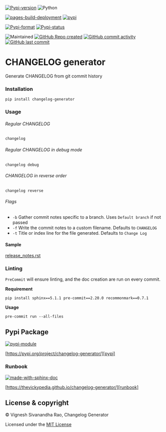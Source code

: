 [![Pypi-version](https://img.shields.io/pypi/v/changelog-generator)](https://pypi.org/project/changelog-generator)
![Python](https://img.shields.io/badge/python-3.7%20%7C%203.8%20%7C%203.9%20%7C%203.10%20%7C%203.11-blue)

[![pages-build-deployment](https://github.com/thevickypedia/changelog-generator/actions/workflows/pages/pages-build-deployment/badge.svg)](https://github.com/thevickypedia/changelog-generator/actions/workflows/pages/pages-build-deployment)
[![pypi](https://github.com/thevickypedia/changelog-generator/actions/workflows/python-publish.yml/badge.svg)](https://github.com/thevickypedia/changelog-generator/actions/workflows/python-publish.yml)

[![Pypi-format](https://img.shields.io/pypi/format/changelog-generator)](https://pypi.org/project/changelog-generator/#files)
[![Pypi-status](https://img.shields.io/pypi/status/changelog-generator)](https://pypi.org/project/changelog-generator)

![Maintained](https://img.shields.io/maintenance/yes/2023)
[![GitHub Repo created](https://img.shields.io/date/1630367571)](https://api.github.com/repos/thevickypedia/changelog-generator)
[![GitHub commit activity](https://img.shields.io/github/commit-activity/y/thevickypedia/changelog-generator)](https://api.github.com/repos/thevickypedia/changelog-generator)
[![GitHub last commit](https://img.shields.io/github/last-commit/thevickypedia/changelog-generator)](https://api.github.com/repos/thevickypedia/changelog-generator)

# CHANGELOG generator
Generate CHANGELOG from git commit history

### Installation
```shell
pip install changelog-generator
```

### Usage
###### Regular CHANGELOG
```shell
changelog
```

###### Regular CHANGELOG in debug mode
```shell
changelog debug
```

###### CHANGELOG in reverse order
```shell
changelog reverse
```

###### Flags
- `-b` Gather commit notes specific to a branch. Uses `Default branch` if not passed
- `-f` Write the commit notes to a custom filename. Defaults to `CHANGELOG`
- `-t` Title or index line for the file generated. Defaults to `Change Log`

#### Sample
[release_notes.rst][release_notes]

### Linting
`PreCommit` will ensure linting, and the doc creation are run on every commit.

**Requirement**
```shell
pip install sphinx==5.1.1 pre-commit==2.20.0 recommonmark==0.7.1
```

**Usage**
```shell
pre-commit run --all-files
```

## Pypi Package
[![pypi-module](https://img.shields.io/badge/Software%20Repository-pypi-1f425f.svg)](https://packaging.python.org/tutorials/packaging-projects/)

[https://pypi.org/project/changelog-generator/][pypi]

### Runbook
[![made-with-sphinx-doc](https://img.shields.io/badge/Code%20Docs-Sphinx-1f425f.svg)](https://www.sphinx-doc.org/en/master/man/sphinx-autogen.html)

[https://thevickypedia.github.io/changelog-generator/][runbook]

## License & copyright

&copy; Vignesh Sivanandha Rao, Changelog Generator

Licensed under the [MIT License][license]

[release_notes]: https://github.com/thevickypedia/changelog-generator/blob/main/release_notes.rst
[runbook]: https://thevickypedia.github.io/changelog-generator/
[license]: https://github.com/thevickypedia/changelog-generator/blob/master/LICENSE
[pypi]: https://pypi.org/project/changelog-generator/
